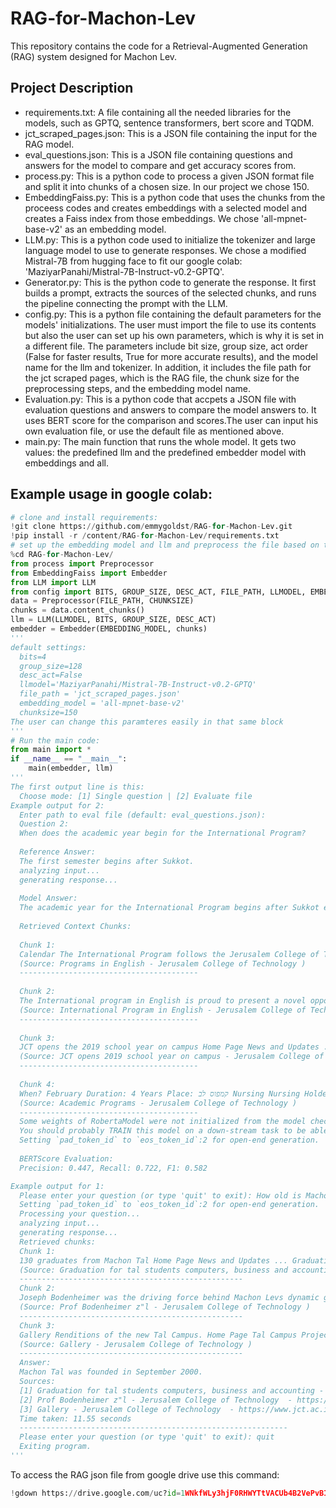 # RAG-for-Machon-Lev
This repository contains the code for a Retrieval-Augmented Generation (RAG) system designed for Machon Lev.

## Project Description
- requirements.txt: A file containing all the needed libraries for the models, such as GPTQ, sentence transformers, bert score and TQDM.
- jct_scraped_pages.json: This is a JSON file containing the input for the RAG model.
- eval_questions.json: This is a JSON file containing questions and answers for the model to compare and get accuracy scores from.
- process.py: This is a python code to process a given JSON format file and split it into chunks of a chosen size. In our project we chose 150.
- EmbeddingFaiss.py: This is a python code that uses the chunks from the proceess codes and creates embeddings with a selected model and creates a Faiss index from those embeddings. We chose 'all-mpnet-base-v2' as an embedding model.
- LLM.py: This is a python code used to initialize the tokenizer and large language model to use to generate responses. We chose a modified Mistral-7B from hugging face to fit our google colab: 'MaziyarPanahi/Mistral-7B-Instruct-v0.2-GPTQ'.
- Generator.py: This is the python code to generate the response. It first builds a prompt, extracts the sources of the selected chunks, and runs the pipeline connecting the prompt with the LLM.
- config.py: This is a python file containing the default parameters for the models' initializations. The user must import the file to use its contents but also the user can set up his own parameters, which is why it is set in a different file. The parameters include bit size, group size, act order (False for faster results, True for more accurate results), and the model name for the llm and tokenizer. In addition, it includes the file path for the jct scraped pages, which is the RAG file, the chunk size for the preprocessing steps, and the embedding model name.
- Evaluation.py: This is a python code that accpets a JSON file with evaluation questions and answers to compare the model answers to. It uses BERT score for the comparison and scores.The user can input his own evaluation file, or use the default file as mentioned above.
- main.py: The main function that runs the whole model. It gets two values: the predefined llm and the predefined embedder model with embeddings and all. 

## Example usage in google colab:
```python
# clone and install requirements:
!git clone https://github.com/emmygoldst/RAG-for-Machon-Lev.git
!pip install -r /content/RAG-for-Machon-Lev/requirements.txt
# set up the embedding model and llm and preprocess the file based on the default values:
%cd RAG-for-Machon-Lev/
from process import Preprocessor
from EmbeddingFaiss import Embedder
from LLM import LLM
from config import BITS, GROUP_SIZE, DESC_ACT, FILE_PATH, LLMODEL, EMBEDDING_MODEL, CHUNKSIZE
data = Preprocessor(FILE_PATH, CHUNKSIZE)
chunks = data.content_chunks()
llm = LLM(LLMODEL, BITS, GROUP_SIZE, DESC_ACT)
embedder = Embedder(EMBEDDING_MODEL, chunks)
'''
default settings:
  bits=4
  group_size=128
  desc_act=False
  llmodel='MaziyarPanahi/Mistral-7B-Instruct-v0.2-GPTQ'
  file_path = 'jct_scraped_pages.json'
  embedding_model = 'all-mpnet-base-v2'
  chunksize=150
The user can change this paramteres easily in that same block
'''
# Run the main code:
from main import *
if __name__ == "__main__":
    main(embedder, llm)
'''
The first output line is this:
  Choose mode: [1] Single question | [2] Evaluate file
Example output for 2:
  Enter path to eval file (default: eval_questions.json): 
  Question 2:
  When does the academic year begin for the International Program?
  
  Reference Answer:
  The first semester begins after Sukkot.
  analyzing input...
  generating response...
  
  Model Answer:
  The academic year for the International Program begins after Sukkot each year.
  
  Retrieved Context Chunks:
  
  Chunk 1:
  Calendar The International Program follows the Jerusalem College of Technologys standard academic calendar which can be viewed by clicking here. The college provides breaks for the Jewish holidays. The first semester of the program starts after Sukkot each year. Registration To register for the coming academic year please complete the simple online registration form . Please note there is a 300 shekel registration fee which is non-refundable. Contact Us Coordinator Men's Program: Mr. Gavriel Novick Email: gnovickjct.ac.il Phone: 972-58-419-0087 American Line: 929-242-1119 Coordinator Women's Program Mrs. Bracha Berger Email: bbergerjct.ac.il Phone: 972-58-627-4087 International Program Office Email: ESPjct.ac.il Phone: 972-2-675-1011 Opening of the program is contingent on the number of registered students. The program is subject to changes, at the discretion of the Jerusalem College of Technology.
  (Source: Programs in English - Jerusalem College of Technology )
  ----------------------------------------
  
  Chunk 2:
  The International program in English is proud to present a novel opportunity to obtain a prestigious academic degree which provides strong professional training in the areas of business and computers. Requirements for Acceptance High School Diploma SAT ACT or TIL (Israeli) Exam Personal Interview For computer science, a strong background in Math (pre-calculuscalculus) Tuition Approximately 4,000 per year Depending on the exchange rate and current public tuition rates set by the Council for Higher Education. This fee does not include room, board, and Beit Midrash, if required. Academic Calendar Dates The International Program follows the Jerusalem College of Technologys standard academic calendar which can be viewed by clicking here . The college provides breaks for the Jewish holidays. The first semester of the program starts after Sukkot each year. Registration To register for the coming academic year please complete the simple online registration form .
  (Source: International Program in English - Jerusalem College of Technology )
  ----------------------------------------
  
  Chunk 3:
  JCT opens the 2019 school year on campus Home Page News and Updates ... JCT opens 2019 school year on campus JCT kicked off the academic year on September 1st with festive events at the colleges various campuses. 06.09.19 JCT kicked off the academic year on September 1 st with festive events at the colleges various campuses. Lev Campus held a special gathering in the Beit Midrash. Following the main ceremony, students continued to learn in chevrutot (pairs and small groups) to prepare for the auspicious month of Elul, together with their rabbis and teachers. The Tvuna program for Haredim- a recognized leader of academic programs for ultra-Orthodox women- opened its academic year with a significant increase in the number of students and a welcome ceremony with Rabbinate Miriam Weinberg.
  (Source: JCT opens 2019 school year on campus - Jerusalem College of Technology )
  ----------------------------------------
  
  Chunk 4:
  When? February Duration: 4 Years Place: קמפוס לב Nursing Nursing Holders of a nursing degree are involved in improving the quality of life of patients throughout the life cycle. Nurses also provide solutions to the problems of special... When? Duration: Pharmacy Pharmacy The pharmacy program at the Jerusalem College of Technology works in collaboration with the pharmacy degree program at Hebrew University, and at the end students receive... When? Elul Semester Duration: Four Years Business Management Accounting and Information Systems Accounting and Information Systems What is Accounting and Information Systems? The studies in the Accounting and Information Systems Department prepare the graduates to fulfill key positions in accounting,... When? Fall Semester Duration: 3 years fourth year supplementary for accountant license (for those interested).
  (Source: Academic Programs - Jerusalem College of Technology )
  ----------------------------------------
  Some weights of RobertaModel were not initialized from the model checkpoint at roberta-large and are newly initialized: ['pooler.dense.bias', 'pooler.dense.weight']
  You should probably TRAIN this model on a down-stream task to be able to use it for predictions and inference.
  Setting `pad_token_id` to `eos_token_id`:2 for open-end generation.
  
  BERTScore Evaluation:
  Precision: 0.447, Recall: 0.722, F1: 0.582

Example output for 1:
  Please enter your question (or type 'quit' to exit): How old is Machon Tal?
  Setting `pad_token_id` to `eos_token_id`:2 for open-end generation.
  Processing your question...
  analyzing input...
  generating response...
  Retrieved chunks:
  Chunk 1:
  130 graduates from Machon Tal Home Page News and Updates ... Graduation for tal students computers, business and accounting This week, the Lev Academic Center held a graduation ceremony for 130 graduates in computer science, business administration, and accounting from Machon Tal. April 2024 This week, the Jerusalem College of Techonology held a graduation ceremony for 130 graduates in computer science, business administration, and accounting from Machon Tal. Assaf Yazdi, Director-General of the Jerusalem Affairs and Heritage Ministry who spoke as the guest of honor at the event, noted the contribution of JCT to the development of Jerusalem, given its uniqueness as an academic institution which combines religious studies with high-level academic studies. Among the graduating students were also the sisters Avital Kortzman (Galinski), who currently works at Moovit, and Reut Galinski, who won the Rector's Prize.
  (Source: Graduation for tal students computers, business and accounting - Jerusalem College of Technology )
  --------------------------------------------------
  Chunk 2:
  Joseph Bodenheimer was the driving force behind Machon Levs dynamic growth as the only college in Israel combining the academic disciplines of sophisticated technology, contemporary business and management, with intensive Jewish studies. Under his leadership, Machon Naveh for Haredi men and Machon Lustig for Haredi women were established. He went on to found Machon Tal in September 2000, the first academic program to offer religious women the opportunity to study engineering, health care and management in a religious environment and created special programs for new immigrants from Ethiopia, Russia, France, South America and English-speaking countries. In 2019, Prof. Bodenheimer was named a Yakir Yerushalayim with the awarding of the Jerusalem Citizenship Award by Mayor Moshe Lion and the Jerusalem Municipality. The Jerusalem College of Technology mourns the loss of a charismatic and brilliant leader. May his memory will serve as a blessing to us always.
  (Source: Prof Bodenheimer z"l - Jerusalem College of Technology )
  --------------------------------------------------
  Chunk 3:
  Gallery Renditions of the new Tal Campus. Home Page Tal Campus Project ...
  (Source: Gallery - Jerusalem College of Technology )
  --------------------------------------------------
  Answer:
  Machon Tal was founded in September 2000.
  Sources:
  [1] Graduation for tal students computers, business and accounting - Jerusalem College of Technology  - https://www.jct.ac.il/en/news-and-updates/graduation-for-tal-students-computers-business-and-accounting/
  [2] Prof Bodenheimer z"l - Jerusalem College of Technology  - https://www.jct.ac.il/en/news-and-updates/prof-bodenheimer-zl/
  [3] Gallery - Jerusalem College of Technology  - https://www.jct.ac.il/en/tal-campus-project/gallery/
  Time taken: 11.55 seconds
  ------------------------------------------------------------
  Please enter your question (or type 'quit' to exit): quit
  Exiting program.
'''
```

To access the RAG json file from google drive use this command:
``` python
!gdown https://drive.google.com/uc?id=1WNkfWLy3hjF0RHWYTtVACUb4B2VePvBI
```


